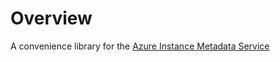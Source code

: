 # Overview

A convenience library for the [Azure Instance Metadata Service](https://learn.microsoft.com/en-us/azure/virtual-machines/instance-metadata-service)
